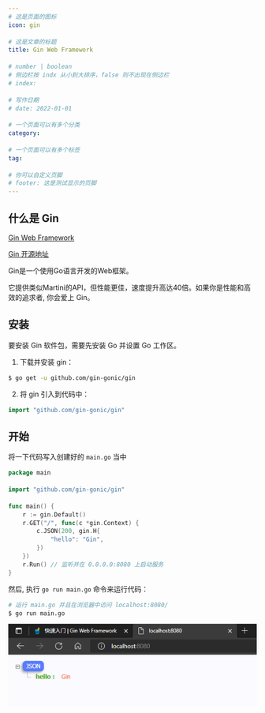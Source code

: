 ```yaml
---
# 这是页面的图标
icon: gin

# 这是文章的标题
title: Gin Web Framework

# number | boolean
# 侧边栏按 indx 从小到大排序，false 则不出现在侧边栏
# index:

# 写作日期
# date: 2022-01-01

# 一个页面可以有多个分类
category: 

# 一个页面可以有多个标签
tag: 

# 你可以自定义页脚
# footer: 这是测试显示的页脚
---
```




## 什么是 Gin

[Gin Web Framework](https://gin-gonic.com/zh-cn/)

[Gin 开源地址](https://github.com/gin-gonic/gin)



Gin是一个使用Go语言开发的Web框架。

它提供类似Martini的API，但性能更佳，速度提升高达40倍。如果你是性能和高效的追求者, 你会爱上 Gin。



## 安装

要安装 Gin 软件包，需要先安装 Go 并设置 Go 工作区。

1. 下载并安装 gin：

```sh
$ go get -u github.com/gin-gonic/gin
```

2. 将 gin 引入到代码中：

```go
import "github.com/gin-gonic/gin"
```



## 开始

将一下代码写入创建好的 `main.go` 当中

```go
package main

import "github.com/gin-gonic/gin"

func main() {
	r := gin.Default()
	r.GET("/", func(c *gin.Context) {
		c.JSON(200, gin.H{
			"hello": "Gin",
		})
	})
	r.Run() // 监听并在 0.0.0.0:8080 上启动服务
}
```

然后, 执行 `go run main.go` 命令来运行代码：

```sh
# 运行 main.go 并且在浏览器中访问 localhost:8080/
$ go run main.go
```

![image-20220602171447422](./img/image-20220602171447422.png)
